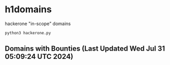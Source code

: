 # h1domains
hackerone "in-scope" domains

`python3 hackerone.py`
## Domains with Bounties (Last Updated Wed Jul 31 05:09:24 UTC 2024)
```

```

